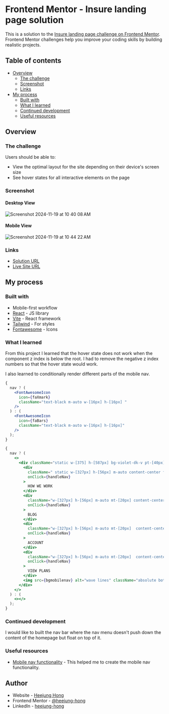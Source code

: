 # Frontend Mentor - Insure landing page solution

This is a solution to the [Insure landing page challenge on Frontend Mentor](https://www.frontendmentor.io/challenges/insure-landing-page-uTU68JV8). Frontend Mentor challenges help you improve your coding skills by building realistic projects.

## Table of contents

- [Overview](#overview)
  - [The challenge](#the-challenge)
  - [Screenshot](#screenshot)
  - [Links](#links)
- [My process](#my-process)
  - [Built with](#built-with)
  - [What I learned](#what-i-learned)
  - [Continued development](#continued-development)
  - [Useful resources](#useful-resources)

## Overview

### The challenge

Users should be able to:

- View the optimal layout for the site depending on their device's screen size
- See hover states for all interactive elements on the page

### Screenshot

#### Desktop View

![Screenshot 2024-11-19 at 10 40 08 AM](https://github.com/user-attachments/assets/629af9ee-9bad-4953-b6c1-0b7275f616e4)

#### Mobile View

![Screenshot 2024-11-19 at 10 44 22 AM](https://github.com/user-attachments/assets/8f3394a6-1e02-4fae-93c0-9267c4180b1b)

### Links

- [Solution URL](https://github.com/heejung-hong/insure-landing-page)
- [Live Site URL](https://heejung-hong.github.io/insure-landing-page/)

## My process

### Built with

- Mobile-first workflow
- [React](https://reactjs.org/) - JS library
- [Vite](https://vite.dev/) - React framework
- [Tailwind](https://tailwindcss.com/) - For styles
- [Fontawesome](https://docs.fontawesome.com/web/use-with/react) - Icons

### What I learned

From this project I learned that the hover state does not work when the component z index is below the root. I had to remove the negative z index numbers so that the hover state would work.

I also learned to conditionally render different parts of the mobile nav.

```jsx
{
  nav ? (
    <FontAwesomeIcon
      icon={faXmark}
      className="text-black m-auto w-[16px] h-[16px] "
    />
  ) : (
    <FontAwesomeIcon
      icon={faBars}
      className="text-black m-auto w-[16px] h-[16px]"
    />
  );
}

{
  nav ? (
    <>
      <div className="static w-[375] h-[587px] bg-violet-dk-v pt-[40px] desktop:hidden">
        <div
          className=" static w-[327px] h-[56px] m-auto content-center font-bold text-[20px] leading-[40px] tracking-[1.36px] text-white hover:border-solid hover:border-2 hover:border-white cursor-pointer"
          onClick={handleNav}
        >
          HOW WE WORK
        </div>
        <div
          className="w-[327px] h-[56px] m-auto mt-[20px] content-center font-bold text-[20px] leading-[40px] tracking-[1.36px] text-white hover:border-solid hover:border-2 hover:border-white cursor-pointer"
          onClick={handleNav}
        >
          BLOG
        </div>
        <div
          className="w-[327px] h-[56px] m-auto mt-[20px]  content-center font-bold text-[20px] leading-[40px] tracking-[1.36px] text-white hover:border-solid hover:border-2 hover:border-white cursor-pointer"
          onClick={handleNav}
        >
          ACCOUNT
        </div>
        <div
          className="w-[327px] h-[56px] m-auto mt-[20px]  content-center font-bold text-[20px] leading-[40px] tracking-[1.36px] text-white hover:border-solid hover:border-2 hover:border-white cursor-pointer"
          onClick={handleNav}
        >
          VIEW PLANS
        </div>
        <img src={bgmobilenav} alt="wave lines" className="absolute bottom-0" />
      </div>
    </>
  ) : (
    <></>
  );
}
```

### Continued development

I would like to built the nav bar where the nav menu doesn't push down the content of the homepage but float on top of it.

### Useful resources

- [Mobile nav functionality](https://medium.com/@ryaddev/build-responsive-navbar-with-tailwind-css-and-react-icons-3b13a272dec4) - This helped me to create the mobile nav functionality.

## Author

- Website - [Heejung Hong](https://heejunghong.com/)
- Frontend Mentor - [@heejung-hong](https://www.frontendmentor.io/profile/heejung-hong)
- LinkedIn - [heejung-hong](https://www.linkedin.com/in/heejung-hong/)
